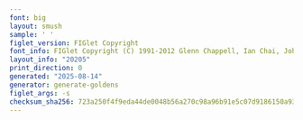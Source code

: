 ```yaml
---
font: big
layout: smush
sample: ' '
figlet_version: FIGlet Copyright
font_info: FIGlet Copyright (C) 1991-2012 Glenn Chappell, Ian Chai, John Cowan,
layout_info: "20205"
print_direction: 0
generated: "2025-08-14"
generator: generate-goldens
figlet_args: -s
checksum_sha256: 723a250f4f9eda44de0048b56a270c98a96b91e5c07d9186150a93f6f6040323
---
```


```text
 
 
 
 
 
 
 
 
```
